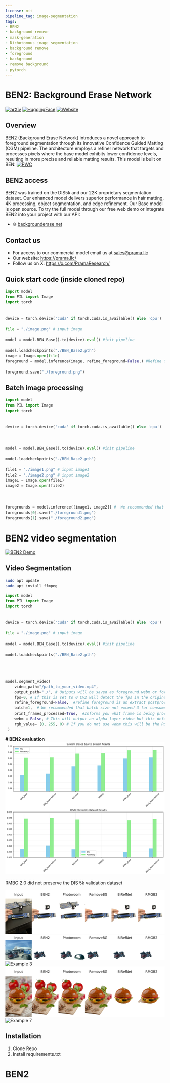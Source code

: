 ```yaml
---
license: mit
pipeline_tag: image-segmentation
tags:
- BEN2
- background-remove
- mask-generation
- Dichotomous image segmentation
- background remove
- foreground
- background
- remove background
- pytorch
---
```


# BEN2: Background Erase Network

[![arXiv](https://img.shields.io/badge/arXiv-2501.06230-b31b1b.svg)](https://arxiv.org/abs/2501.06230)
[![HuggingFace](https://img.shields.io/badge/🤗%20Hugging%20Face-BEN2-blue)](https://huggingface.co/PramaLLC/BEN2)
[![Website](https://img.shields.io/badge/Website-backgrounderase.net-104233)](https://backgrounderase.net)

## Overview
BEN2 (Background Erase Network) introduces a novel approach to foreground segmentation through its innovative Confidence Guided Matting (CGM) pipeline. The architecture employs a refiner network that targets and processes pixels where the base model exhibits lower confidence levels, resulting in more precise and reliable matting results. This model is built on BEN:
[![PWC](https://img.shields.io/endpoint.svg?url=https://paperswithcode.com/badge/ben-using-confidence-guided-matting-for/dichotomous-image-segmentation-on-dis-vd)](https://paperswithcode.com/sota/dichotomous-image-segmentation-on-dis-vd?p=ben-using-confidence-guided-matting-for)




## BEN2 access
BEN2 was trained on the DIS5k and our 22K proprietary segmentation dataset. Our enhanced model delivers superior performance in hair matting, 4K processing, object segmentation, and edge refinement. Our Base model is open source. To try the full model through our free web demo or integrate BEN2 into your project with our API:
- 🌐 [backgrounderase.net](https://backgrounderase.net)


## Contact us
- For access to our commercial model email us at sales@prama.llc
- Our website: https://prama.llc/
- Follow us on X: https://x.com/PramaResearch/


## Quick start code (inside cloned repo)

```python
import model
from PIL import Image
import torch


device = torch.device('cuda' if torch.cuda.is_available() else 'cpu')

file = "./image.png" # input image

model = model.BEN_Base().to(device).eval() #init pipeline

model.loadcheckpoints("./BEN_Base2.pth")
image = Image.open(file)
foreground = model.inference(image, refine_foreground=False,) #Refine foreground is an extract postprocessing step that increases inference time but can improve matting edges. The default value is False.

foreground.save("./foreground.png")

```


## Batch image processing

```python
import model
from PIL import Image
import torch


device = torch.device('cuda' if torch.cuda.is_available() else 'cpu')



model = model.BEN_Base().to(device).eval() #init pipeline

model.loadcheckpoints("./BEN_Base2.pth")

file1 = "./image1.png" # input image1
file2 = "./image2.png" # input image2
image1 = Image.open(file1)
image2 = Image.open(file2)



foregrounds = model.inference([image1, image2]) #  We recommended that batch size not exceed 3 for consumer GPUs as there are minimal inference gains. Due to our custom batch processing for the MVANet decoding steps.
foregrounds[0].save("./foreground1.png")
foregrounds[1].save("./foreground2.png")

```



# BEN2 video segmentation
[![BEN2 Demo](https://img.youtube.com/vi/skEXiIHQcys/0.jpg)](https://www.youtube.com/watch?v=skEXiIHQcys)

## Video Segmentation

```bash
sudo apt update
sudo apt install ffmpeg
```

```python
import model
from PIL import Image
import torch


device = torch.device('cuda' if torch.cuda.is_available() else 'cpu')

file = "./image.png" # input image

model = model.BEN_Base().to(device).eval() #init pipeline

model.loadcheckpoints("./BEN_Base2.pth")




model.segment_video(
    video_path="/path_to_your_video.mp4",
    output_path="./", # Outputs will be saved as foreground.webm or foreground.mp4. The default value is "./"
    fps=0, # If this is set to 0 CV2 will detect the fps in the original video. The default value is 0.
    refine_foreground=False,  #refine foreground is an extract postprocessing step that increases inference time but can improve matting edges. The default value is False.
    batch=1,  # We recommended that batch size not exceed 3 for consumer GPUs as there are minimal inference gains. The default value is 1.
    print_frames_processed=True,  #Informs you what frame is being processed. The default value is True.
    webm = False, # This will output an alpha layer video but this defaults to mp4 when webm is false. The default value is False.
    rgb_value= (0, 255, 0) # If you do not use webm this will be the RGB value of the resulting background only when webm is False. The default value is a green background (0,255,0).
 )


```



**# BEN2 evaluation**
![Model Comparison](BEN2_demo_pictures/model_comparison.png)

RMBG 2.0 did not preserve the DIS 5k validation dataset

![Example 1](BEN2_demo_pictures/grid_example1.png)
![Example 2](BEN2_demo_pictures/grid_example2.png)
![Example 3](BEN2_demo_pictures/grid_example3.png)
![Example 6](BEN2_demo_pictures/grid_example6.png)
![Example 7](BEN2_demo_pictures/grid_example7.png)


## Installation
1. Clone Repo
2. Install requirements.txt
# BEN2
